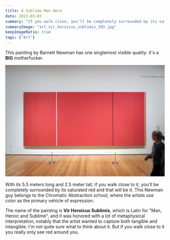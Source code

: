 ```yaml
---
title: A Sublime Man Hero
date: 2013-03-03
summary: "If you walk close, you'll be completely surrounded by its saturated red and that will be it."
summaryImage: "art_vir_heroicus_sublimis_393.jpg"
keepImageRatio: true
tags: ["Art"]
---
```


This painting by Barnett Newman has one singlemost visible quality: it's a **BIG** motherfucker.

![](art_vir_heroicus_sublimis_393.jpg)

With its 5.5 meters long and 2.5 meter tall, if you walk close to it, you'll be completely surrounded by its saturated red and that will be it. This Newman guy belongs to the Chromatic Abstraction school, where the artists use color as the primary vehicle of expression.

The name of the painting is **Vir Heroicus Sublimis**, which is Latin for "Man, Heroic and Sublime", and it was honored with a lot of metaphysical interpretation, notably that the artist wanted to capture both tangible and intangible. I'm not quite sure what to think about it. But if you walk close to it you really only see red around you.

